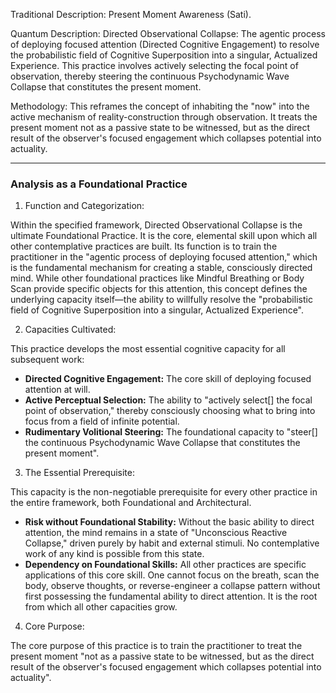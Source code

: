   

Traditional Description: Present Moment Awareness (Sati).

Quantum Description: Directed Observational Collapse: The agentic process of deploying focused attention (Directed Cognitive Engagement) to resolve the probabilistic field of Cognitive Superposition into a singular, Actualized Experience. This practice involves actively selecting the focal point of observation, thereby steering the continuous Psychodynamic Wave Collapse that constitutes the present moment.

Methodology: This reframes the concept of inhabiting the "now" into the active mechanism of reality-construction through observation. It treats the present moment not as a passive state to be witnessed, but as the direct result of the observer's focused engagement which collapses potential into actuality.

---

### Analysis as a Foundational Practice

1. Function and Categorization:

Within the specified framework, Directed Observational Collapse is the ultimate Foundational Practice. It is the core, elemental skill upon which all other contemplative practices are built. Its function is to train the practitioner in the "agentic process of deploying focused attention," which is the fundamental mechanism for creating a stable, consciously directed mind. While other foundational practices like Mindful Breathing or Body Scan provide specific objects for this attention, this concept defines the underlying capacity itself—the ability to willfully resolve the "probabilistic field of Cognitive Superposition into a singular, Actualized Experience".

2. Capacities Cultivated:

This practice develops the most essential cognitive capacity for all subsequent work:

- **Directed Cognitive Engagement:** The core skill of deploying focused attention at will.
- **Active Perceptual Selection:** The ability to "actively select[] the focal point of observation," thereby consciously choosing what to bring into focus from a field of infinite potential.
- **Rudimentary Volitional Steering:** The foundational capacity to "steer[] the continuous Psychodynamic Wave Collapse that constitutes the present moment".

3. The Essential Prerequisite:

This capacity is the non-negotiable prerequisite for every other practice in the entire framework, both Foundational and Architectural.

- **Risk without Foundational Stability:** Without the basic ability to direct attention, the mind remains in a state of "Unconscious Reactive Collapse," driven purely by habit and external stimuli. No contemplative work of any kind is possible from this state.
- **Dependency on Foundational Skills:** All other practices are specific applications of this core skill. One cannot focus on the breath, scan the body, observe thoughts, or reverse-engineer a collapse pattern without first possessing the fundamental ability to direct attention. It is the root from which all other capacities grow.

4. Core Purpose:

The core purpose of this practice is to train the practitioner to treat the present moment "not as a passive state to be witnessed, but as the direct result of the observer's focused engagement which collapses potential into actuality".